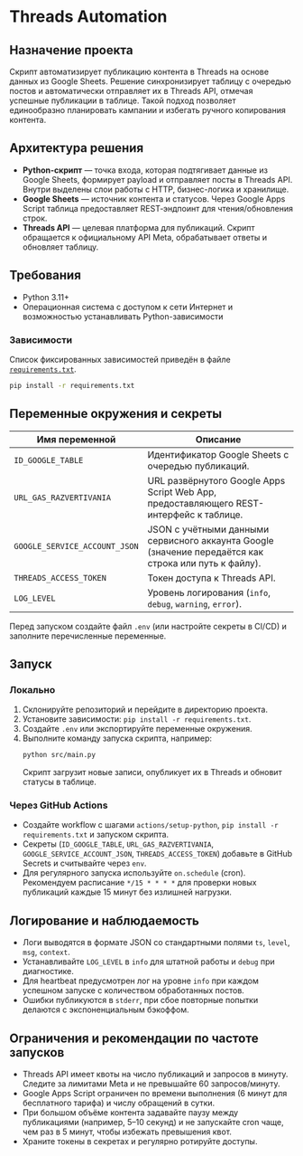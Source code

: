 # Threads Automation

## Назначение проекта
Скрипт автоматизирует публикацию контента в Threads на основе данных из Google Sheets. Решение синхронизирует таблицу с очередью постов и автоматически отправляет их в Threads API, отмечая успешные публикации в таблице. Такой подход позволяет единообразно планировать кампании и избегать ручного копирования контента.

## Архитектура решения
- **Python-скрипт** — точка входа, которая подтягивает данные из Google Sheets, формирует payload и отправляет посты в Threads API. Внутри выделены слои работы с HTTP, бизнес-логика и хранилище.
- **Google Sheets** — источник контента и статусов. Через Google Apps Script таблица предоставляет REST‑эндпоинт для чтения/обновления строк.
- **Threads API** — целевая платформа для публикаций. Скрипт обращается к официальному API Meta, обрабатывает ответы и обновляет таблицу.

## Требования
- Python 3.11+
- Операционная система с доступом к сети Интернет и возможностью устанавливать Python-зависимости

### Зависимости
Список фиксированных зависимостей приведён в файле [`requirements.txt`](requirements.txt).

```bash
pip install -r requirements.txt
```

## Переменные окружения и секреты
| Имя переменной | Описание |
| --- | --- |
| `ID_GOOGLE_TABLE` | Идентификатор Google Sheets c очередью публикаций. |
| `URL_GAS_RAZVERTIVANIA` | URL развёрнутого Google Apps Script Web App, предоставляющего REST-интерфейс к таблице. |
| `GOOGLE_SERVICE_ACCOUNT_JSON` | JSON с учётными данными сервисного аккаунта Google (значение передаётся как строка или путь к файлу). |
| `THREADS_ACCESS_TOKEN` | Токен доступа к Threads API. |
| `LOG_LEVEL` | Уровень логирования (`info`, `debug`, `warning`, `error`). |

Перед запуском создайте файл `.env` (или настройте секреты в CI/CD) и заполните перечисленные переменные.

## Запуск

### Локально
1. Склонируйте репозиторий и перейдите в директорию проекта.
2. Установите зависимости: `pip install -r requirements.txt`.
3. Создайте `.env` или экспортируйте переменные окружения.
4. Выполните команду запуска скрипта, например:
   ```bash
   python src/main.py
   ```
   Скрипт загрузит новые записи, опубликует их в Threads и обновит статусы в таблице.

### Через GitHub Actions
- Создайте workflow с шагами `actions/setup-python`, `pip install -r requirements.txt` и запуском скрипта.
- Секреты (`ID_GOOGLE_TABLE`, `URL_GAS_RAZVERTIVANIA`, `GOOGLE_SERVICE_ACCOUNT_JSON`, `THREADS_ACCESS_TOKEN`) добавьте в GitHub Secrets и считывайте через `env`.
- Для регулярного запуска используйте `on.schedule` (cron). Рекомендуем расписание `*/15 * * * *` для проверки новых публикаций каждые 15 минут без излишней нагрузки.

## Логирование и наблюдаемость
- Логи выводятся в формате JSON со стандартными полями `ts`, `level`, `msg`, `context`.
- Устанавливайте `LOG_LEVEL` в `info` для штатной работы и `debug` при диагностике.
- Для heartbeat предусмотрен лог на уровне `info` при каждом успешном запуске с количеством обработанных постов.
- Ошибки публикуются в `stderr`, при сбое повторные попытки делаются с экспоненциальным бэкоффом.

## Ограничения и рекомендации по частоте запусков
- Threads API имеет квоты на число публикаций и запросов в минуту. Следите за лимитами Meta и не превышайте 60 запросов/минуту.
- Google Apps Script ограничен по времени выполнения (6 минут для бесплатного тарифа) и числу обращений в сутки.
- При большом объёме контента задавайте паузу между публикациями (например, 5–10 секунд) и не запускайте cron чаще, чем раз в 5 минут, чтобы избежать превышения квот.
- Храните токены в секретах и регулярно ротируйте доступы.

